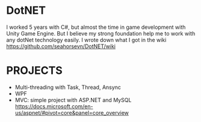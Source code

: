 # DotNET
I worked 5 years with C#, but almost the time in game development with Unity Game Engine. But I believe my strong foundation help me to work with any dotNet technology easily. I wrote down what I got in the wiki
https://github.com/seahorsevn/DotNET/wiki
# PROJECTS
* Multi-threading with Task, Thread, Ansync
* WPF
* MVC: simple project with ASP.NET and MySQL
https://docs.microsoft.com/en-us/aspnet/#pivot=core&panel=core_overview
